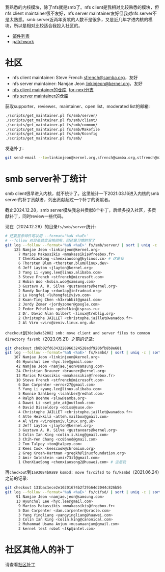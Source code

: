 我熟悉的内核模块，除了nfs就是smb了。nfs client是我相对比较熟悉的模块，但nfs client maintainer很不友好，nfs server maintainer友好但我对nfs server不是太熟悉。smb server近两年贡献的人数不是很多，又是近几年才进内核的模块，所以是相对比较适合我投入社区的。

- [邮件列表](https://lore.kernel.org/linux-cifs/)
- [patchwork](https://patchwork.kernel.org/project/cifs-client/list/)

# 社区

- nfs client maintainer: Steve French <sfrench@samba.org>，友好
- nfs server maintainer: Namjae Jeon <linkinjeon@kernel.org>，友好
- [nfs client maintainer的仓库](https://git.samba.org/sfrench/?p=sfrench/cifs-2.6.git;a=summary), [for-next分支](https://git.samba.org/sfrench/?p=sfrench/cifs-2.6.git;a=log;h=refs/heads/for-next)
- [nfs server maintainer的仓库](https://github.com/namjaejeon/ksmbd)

获取supporter、reviewer、maintainer、open list、moderated list的邮箱:
```sh
./scripts/get_maintainer.pl fs/smb/server/
./scripts/get_maintainer.pl fs/smb/client/
./scripts/get_maintainer.pl fs/smb/common/
./scripts/get_maintainer.pl fs/smb/Makefile
./scripts/get_maintainer.pl fs/smb/Kconfig
./scripts/get_maintainer.pl fs/smb/
```

发送补丁:
```sh
git send-email --to=linkinjeon@kernel.org,sfrench@samba.org,stfrench@microsoft.com,pc@manguebit.com,sprasad@microsoft.com,dhowells@redhat.com,senozhatsky@chromium.org,tom@talpey.com,ronniesahlberg@gmail.com,bharathsm@microsoft.com --cc=chenxiaosong@kylinos.cn,chenxiaosong@chenxiaosong.com,linux-cifs@vger.kernel.org,linux-kernel@vger.kernel.org 00* # samba-technical@lists.samba.org要订阅才能发送成功
```

# smb server补丁统计

smb client很早进入内核，就不统计了。这里统计一下2021.03.16进入内核的smb server的补丁贡献者，列出贡献超过一个补丁的贡献者。

截止2024.12.28，smb server模块我总共贡献8个补丁，后续多投入社区，多贡献补丁，同时review一些代码。

现在（2024.12.28）的目录`fs/smb/server`统计:
```sh
# 还要显示邮件可以用 --format='%aN <%aE>'
# --follow 对目录其实没啥卵用，但还是习惯的写了
git log --follow --format='%aN <%aE>' fs/smb/server/ | sort | uniq -c | sort -nr
    125 Namjae Jeon <linkinjeon@kernel.org>
      7 Marios Makassikis <mmakassikis@freebox.fr>
      7 ChenXiaoSong <chenxiaosong@kylinos.cn> # 这是我
      6 Thorsten Blum <thorsten.blum@linux.dev>
      6 Jeff Layton <jlayton@kernel.org>
      3 Yang Li <yang.lee@linux.alibaba.com>
      3 Steve French <stfrench@microsoft.com>
      3 Hobin Woo <hobin.woo@samsung.com>
      3 Gustavo A. R. Silva <gustavoars@kernel.org>
      2 Randy Dunlap <rdunlap@infradead.org>
      2 Lu Hongfei <luhongfei@vivo.com>
      2 Kuan-Ting Chen <h3xrabbit@gmail.com>
      2 Jordy Zomer <jordyzomer@google.com>
      2 Fedor Pchelkin <pchelkin@ispras.ru>
      2 Dr. David Alan Gilbert <linux@treblig.org>
      2 Christophe JAILLET <christophe.jaillet@wanadoo.fr>
      2 Al Viro <viro@zeniv.linux.org.uk>
```

`checkout`到`38c8a9a52082 smb: move client and server files to common directory fs/smb`（2023.05.21）之前的记录:
```sh
git checkout cb8b02fd6343228966324528adf920bfb8b8e681
git log --follow --format='%aN <%aE>' fs/ksmbd/ | sort | uniq -c | sort -nr
    107 Namjae Jeon <linkinjeon@kernel.org>
     46 Hyunchul Lee <hyc.lee@gmail.com>
     42 Namjae Jeon <namjae.jeon@samsung.com>
     24 Christian Brauner <brauner@kernel.org>
     13 Marios Makassikis <mmakassikis@freebox.fr>
     10 Steve French <stfrench@microsoft.com>
      6 Dan Carpenter <error27@gmail.com>
      5 Yang Li <yang.lee@linux.alibaba.com>
      5 Ronnie Sahlberg <lsahlber@redhat.com>
      4 Ralph Boehme <slow@samba.org>
      4 Dawei Li <set_pte_at@outlook.com>
      4 David Disseldorp <ddiss@suse.de>
      4 Christophe JAILLET <christophe.jaillet@wanadoo.fr>
      4 Atte Heikkilä <atteh.mailbox@gmail.com>
      4 Al Viro <viro@zeniv.linux.org.uk>
      3 Jeff Layton <jlayton@kernel.org>
      3 Gustavo A. R. Silva <gustavoars@kernel.org>
      3 Colin Ian King <colin.i.king@gmail.com>
      3 Chih-Yen Chang <cc85nod@gmail.com>
      2 Tom Talpey <tom@talpey.com>
      2 Kees Cook <keescook@chromium.org>
      2 Greg Kroah-Hartman <gregkh@linuxfoundation.org>
      2 Amir Goldstein <amir73il@gmail.com>
      1 ChenXiaoSong <chenxiaosong2@huawei.com> # 这是我
```

再`checkout`到`1a93084b9a89 ksmbd: move fs/cifsd to fs/ksmbd`（2021.06.24）之前的记录:
```sh
git checkout 131bac1ece2e16201674b2f29b64d2044c826b56
git log --follow --format='%aN <%aE>' fs/cifsd/ | sort | uniq -c | sort -nr
     91 Namjae Jeon <namjae.jeon@samsung.com>
     13 Hyunchul Lee <hyc.lee@gmail.com>
      9 Marios Makassikis <mmakassikis@freebox.fr>
      5 Dan Carpenter <dan.carpenter@oracle.com>
      3 Yang Yingliang <yangyingliang@huawei.com>
      3 Colin Ian King <colin.king@canonical.com>
      2 Muhammad Usama Anjum <musamaanjum@gmail.com>
      2 kernel test robot <lkp@intel.com>
```

# 社区其他人的补丁

请查看[社区补丁](https://chenxiaosong.com/course/smb/patch/other-patch.html)

